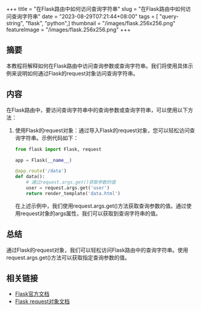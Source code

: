 +++
title = "在Flask路由中如何访问查询字符串"
slug = "在Flask路由中如何访问查询字符串"
date = "2023-08-29T07:21:44+08:00"
tags = [ "query-string", "flask", "python",]
thumbnail = "/images/flask.256x256.png"
featureImage = "/images/flask.256x256.png"
+++


## 摘要
本教程将解释如何在Flask路由中访问查询参数或查询字符串。我们将使用具体示例来说明如何通过Flask的request对象访问查询字符串。

## 内容
在Flask路由中，要访问查询字符串中的查询参数或查询字符串，可以使用以下方法：

1. 使用Flask的request对象：通过导入Flask的request对象，您可以轻松访问查询字符串。示例代码如下：
   ```python
   from flask import Flask, request

   app = Flask(__name__)

   @app.route('/data')
   def data():
       # 通过request.args.get()获取参数的值
       user = request.args.get('user')
       return render_template('data.html')
   ```   
   在上述示例中，我们使用request.args.get()方法获取查询参数的值。通过使用request对象的args属性，我们可以获取到查询字符串的值。

## 总结
通过Flask的request对象，我们可以轻松访问Flask路由中的查询字符串。使用request.args.get()方法可以获取指定查询参数的值。

## 相关链接
- [Flask官方文档](https://flask.palletsprojects.com/)
- [Flask request对象文档](https://flask.palletsprojects.com/en/1.1.x/api/#flask.Request.args)


